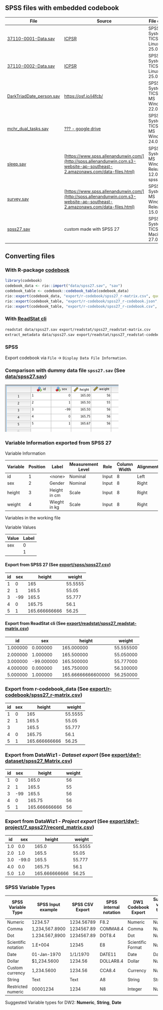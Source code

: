 ## SPSS files with embedded codebook

| File                                                      | Source                                                                                                                       | File creator                                          |
| --------------------------------------------------------- | ---------------------------------------------------------------------------------------------------------------------------- | ----------------------------------------------------- |
| [37110-0001-Data.sav](data/37110-0001-Data.sav)           | [ICPSR](https://www.icpsr.umich.edu/web/HMCA/studies/37110/versions/V1)                                                      | SPSS System File TICS 64-bit Linux 25.0.0.0           |
| [37110-0002-Data.sav](data/37110-0002-Data.sav)           | [ICPSR](https://www.icpsr.umich.edu/web/HMCA/studies/37110/versions/V1)                                                      | SPSS System File TICS 64-bit Linux 25.0.0.0           |
| [DarkTriadDate_person.sav](data/DarkTriadDate_person.sav) | <https://osf.io/j4fcb/>                                                                                                      | SPSS System File TICS 64-bit MS Windows 22.0.0.0      |
| [mchr_dual_tasks.sav](data/mchr_dual_tasks.sav)           | [??? - google drive](https://drive.google.com/file/d/1rJaZjiJ8p1gOKn6Vwq8AK9zSkB4aAMfv)                                      | SPSS System File TICS 64-bit MS Windows 24.0.0.0      |
| [sleep.sav](data/sleep.sav)                               | [https://www.spss.allenandunwin.com/](http://spss.allenandunwin.com.s3-website-ap-southeast-2.amazonaws.com/data-files.html) | SPSS System File MS Windows Release 12.0 spssio32.dll |
| [survey.sav](data/survey.sav)                             | [https://www.spss.allenandunwin.com/](http://spss.allenandunwin.com.s3-website-ap-southeast-2.amazonaws.com/data-files.html) | SPSS System File MS Windows Release 15.0.0            |
| [spss27.sav](data/spss27.sav)                             | custom made with SPSS 27                                                                                                     | SPSS SPSS System File TICS 64-bit Macintosh 27.0.0.0  |

## Converting files

### With R-package [codebook](https://rubenarslan.github.io/codebook/)

```r
library(codebook)
codebook_data <- rio::import("data/spss27.sav", "sav")
codebook_table <- codebook::codebook_table(codebook_data)
rio::export(codebook_data, "export/r-codebook/spss27_r-matrix.csv", quote = TRUE)
rio::export(codebook_table, "export/r-codebook/spss27_r-codebook.json", quote = TRUE)
rio::export(codebook_table, "export/r-codebook/spss27_r-codebook.csv", quote = TRUE)
```

### With [ReadStat cli](https://github.com/WizardMac/ReadStat)

```sh
readstat data/spss27.sav export/readstat/spss27_readstat-matrix.csv
extract_metadata data/spss27.sav export/readstat/spss27_readstat-codebook.json
```

### SPSS

Export codebook via `File` -> `Display Data File Information`.

### Comparison with dummy data file `spss27.sav` (See [data/spss27.sav](data/spss27.sav))

![](assets/spss27.png)

### Variable Information exported from SPSS 27

Variable Information

| Variable | Position | Label        | Measurement Level | Role  | Column Width | Alignment | Print Format | Write Format | Missing Values |
| -------- | -------- | ------------ | ----------------- | ----- | ------------ | --------- | ------------ | ------------ | -------------- |
| id       | 1        | \<none\>     | Nominal           | Input | 8            | Left      | F8           | F8           |                |
| sex      | 2        | Gender       | Nominal           | Input | 8            | Right     | F8           | F8           | -99            |
| height   | 3        | Height in cm | Scale             | Input | 8            | Right     | F8.2         | F8.2         |                |
| weight   | 4        | Wieght in kg | Scale             | Input | 8            | Right     | F8           | F8           |                |

Variables in the working file

Variable Values

| Value | Label |
| ----- | ----- |
| sex   | 0     | female |
|       | 1     | male |

#### Export from SPSS 27 (See [export/spss/spss27.csv](export/spss/spss27.csv))

| id  | sex | height        | weight  |
| --- | --- | ------------- | ------- |
| 1   | 0   | 165           | 55.5555 |
| 2   | 1   | 165.5         | 55.05   |
| 3   | -99 | 165.5         | 55.777  |
| 4   | 0   | 165.75        | 56.1    |
| 5   | 1   | 165.666666666 | 56.25   |

#### Export from ReadStat cli (See [export/readstat/spss27_readstat-matrix.csv](export/readstat/spss27_readstat-matrix.csv))

| id       | sex        | height             | weight    |
| -------- | ---------- | ------------------ | --------- |
| 1.000000 | 0.000000   | 165.000000         | 55.555500 |
| 2.000000 | 1.000000   | 165.500000         | 55.050000 |
| 3.000000 | -99.000000 | 165.500000         | 55.777000 |
| 4.000000 | 0.000000   | 165.750000         | 56.100000 |
| 5.000000 | 1.000000   | 165.66666666600000 | 56.250000 |

### Export from r-codebook_data (See [export/r-codebook/spss27_r-matrix.csv](export/r-codebook/spss27_r-matrix.csv))

| id  | sex | height        | weight  |
| --- | --- | ------------- | ------- |
| 1   | 0   | 165           | 55.5555 |
| 2   | 1   | 165.5         | 55.05   |
| 3   |     | 165.5         | 55.777  |
| 4   | 0   | 165.75        | 56.1    |
| 5   | 1   | 165.666666666 | 56.25   |

### Export from DataWiz1 - _Dataset export_ (See [export/dw1-dataset/spss27_Matrix.csv](export/dw1/spss27_Matrix.csv))

| id  | sex | height        | weight |
| --- | --- | ------------- | ------ |
| 1   | 0   | 165.0         | 56     |
| 2   | 1   | 165.5         | 55     |
| 3   | -99 | 165.5         | 56     |
| 4   | 0   | 165.75        | 56     |
| 5   | 1   | 165.666666666 | 56     |

### Export from DataWiz1 - _Project export_ (See [export/dw1-project/7_spss27/record_matrix.csv](export/dw1-project/7_spss27/record_matrix.csv))

| id  | sex   | height        | weight  |
| --- | ----- | ------------- | ------- |
| 1.0 | 0.0   | 165.0         | 55.5555 |
| 2.0 | 1.0   | 165.5         | 55.05   |
| 3.0 | -99.0 | 165.5         | 55.777  |
| 4.0 | 0.0   | 165.75        | 56.1    |
| 5.0 | 1.0   | 165.666666666 | 56.25   |

### SPSS Variable Types

| SPSS Variable Type  | SPSS Input example | SPSS CSV Export | SPSS internal notation | DW1 Codebook Export | Suggested variable type for DW2 |
| ------------------- | ------------------ | --------------- | ---------------------- | ------------------- | ------------------------------- |
| Numeric             | 1234.57            | 1234.56789      | F8.2                   | Numeric             | Numeric                         |
| Comma               | 1,234,567.8900     | 1234567.89      | COMMA8.4               | Comma               | Numeric                         |
| Dot                 | 1.234.567,8900     | 1234567.89      | DOT8.4                 | Dot                 | Numeric                         |
| Scientific notation | 1.E+004            | 12345           | E8                     | Scientific Format   | Numeric                         |
| Date                | 01-Jan-1970        | 1/1/1970        | DATE11                 | Date                | Date                            |
| Dollar              | \$1,234.5600       | 1234.56         | DOLLAR8.4              | Dollar              | Numeric                         |
| Custom currency     | 1,234.5600         | 1234.56         | CCA8.4                 | Currency            | Numeric                         |
| String              | Text               | Text            | A8                     | String              | String                          |
| Restricted numeric  | 00001234           | 1234            | N8                     | Integer             | Numeric                         |

Suggested Variable types for DW2: **Numeric**, **String**, **Date**
